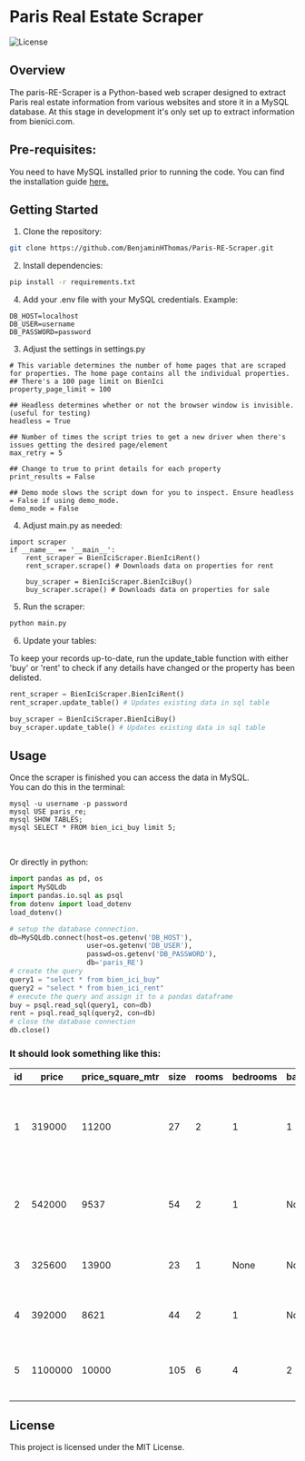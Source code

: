 # Paris Real Estate Scraper

![License](https://img.shields.io/badge/license-MIT-blue)

## Overview
The paris-RE-Scraper is a Python-based web scraper designed to extract Paris real estate information from various websites and store it in a MySQL database. At this stage in development it's only set up to extract information from bienici.com. 

## Pre-requisites:
You need to have MySQL installed prior to running the code. You can find the installation guide [here.](https://dev.mysql.com/doc/mysql-installation-excerpt/5.7/en/)

## Getting Started

1. Clone the repository:
```bash
git clone https://github.com/BenjaminHThomas/Paris-RE-Scraper.git
```

2. Install dependencies:
```bash
pip install -r requirements.txt
```
4. Add your .env file with your MySQL credentials. Example:
```
DB_HOST=localhost
DB_USER=username
DB_PASSWORD=password
```

3. Adjust the settings in settings.py
```
# This variable determines the number of home pages that are scraped for properties. The home page contains all the individual properties.
## There's a 100 page limit on BienIci
property_page_limit = 100

## Headless determines whether or not the browser window is invisible. (useful for testing)
headless = True

## Number of times the script tries to get a new driver when there's issues getting the desired page/element
max_retry = 5

## Change to true to print details for each property
print_results = False

## Demo mode slows the script down for you to inspect. Ensure headless = False if using demo_mode.
demo_mode = False
```

4. Adjust main.py as needed:
```
import scraper
if __name__ == '__main__':
    rent_scraper = BienIciScraper.BienIciRent()
    rent_scraper.scrape() # Downloads data on properties for rent

    buy_scraper = BienIciScraper.BienIciBuy()
    buy_scraper.scrape() # Downloads data on properties for sale
``` 

5. Run the scraper:
```bash
python main.py
```

6. Update your tables:

To keep your records up-to-date, run the update_table function with either 'buy' or 'rent' to check if any details have changed or the property has been delisted.
```python 
rent_scraper = BienIciScraper.BienIciRent()
rent_scraper.update_table() # Updates existing data in sql table

buy_scraper = BienIciScraper.BienIciBuy()
buy_scraper.update_table() # Updates existing data in sql table
```

## Usage
Once the scraper is finished you can access the data in MySQL.
<br/>
You can do this in the terminal:
```
mysql -u username -p password
mysql USE paris_re;
mysql SHOW TABLES;
mysql SELECT * FROM bien_ici_buy limit 5;
```
<br/>

Or directly in python:
```python
import pandas as pd, os
import MySQLdb
import pandas.io.sql as psql
from dotenv import load_dotenv
load_dotenv()

# setup the database connection.  
db=MySQLdb.connect(host=os.getenv('DB_HOST'), 
                   user=os.getenv('DB_USER'), 
                   passwd=os.getenv('DB_PASSWORD'), 
                   db='paris_RE')
# create the query
query1 = "select * from bien_ici_buy"
query2 = "select * from bien_ici_rent"
# execute the query and assign it to a pandas dataframe
buy = psql.read_sql(query1, con=db)
rent = psql.read_sql(query2, con=db)
# close the database connection
db.close()
```
### It should look something like this:
| id | price | price_square_mtr | size | rooms | bedrooms | bathrooms | floor | realtor | zip_code | url | property_id | timestamp |
| --- | --- | --- | --- | --- | --- | --- | --- | --- | --- | --- | --- | --- |
| 1 | 319000 | 11200 | 27 | 2 | 1 | 1 | None | LAFORET SAINT AMBROISE - Lafor�t PARIS 11 ST AMBROISE | 75011 | https://www.bienici.com/annonce/vente/paris-11e/appartement/2pieces/laforet-immo-facile-21946723?q=%2Frecherche%2Fachat%2Fparis-75000%3Fpage%3D1&depuis-mise-en-avant=oui | /laforet-immo-facile-21946723?q= | 2023-12-30 15:00:17 |
| 2 | 542000 | 9537 | 54 | 2 | 1 | None | None |  | 75020 | https://www.bienici.com/annonce/vente/paris-20e/appartement/2pieces/gedeon-27853220?q=%2Frecherche%2Fachat%2Fparis-75000%3Fpage%3D1&depuis-mise-en-avant=oui | /gedeon-27853220?q= | 2023-12-30 15:00:17 |
| 3 | 325600 | 13900 | 23 | 1 | None | None | 4 | Abriculteurs - St�phanie ANRIOT | 75007 | https://www.bienici.com/annonce/vente/paris-7e/appartement/1piece/apimo-83836625?q=%2Frecherche%2Fachat%2Fparis-75000%3Fpage%3D1 | /apimo-83836625?q= | 2023-12-30 15:00:17 |
| 4 | 392000 | 8621 | 44 | 2 | 1 | None | 4 | Abriculteurs - St�phanie ANRIOT | 75019 | https://www.bienici.com/annonce/vente/paris-19e/appartement/2pieces/apimo-83800054?q=%2Frecherche%2Fachat%2Fparis-75000%3Fpage%3D1 | /apimo-83800054?q= | 2023-12-30 15:00:17 |
| 5 | 1100000 | 10000 | 105 | 6 | 4 | 2 | None | DE FERLA IMMOBILIER | 75014 | https://www.bienici.com/annonce/vente/paris-14e/appartement/6pieces/ag750523-407039141?q=%2Frecherche%2Fachat%2Fparis-75000%3Fpage%3D1 | /ag750523-407039141?q= | 2023-12-30 15:00:17 |


## License

This project is licensed under the MIT License.
